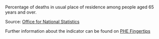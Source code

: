 Percentage of deaths in usual place of residence among people aged 65 years and over.

Source: <a href="https://www.ons.gov.uk/peoplepopulationandcommunity/birthsdeathsandmarriages/deaths" target="_blank">Office for National Statistics</a>

Further information about the indicator can be found on <a href="https://fingertips.phe.org.uk/search/92727" target="_blank">PHE Fingertips</a>
